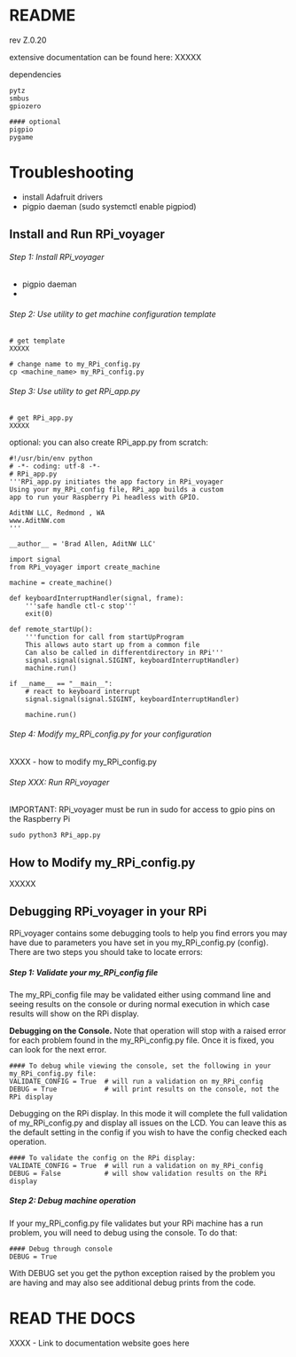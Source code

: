 # README

rev Z.0.20



extensive documentation can be found here: XXXXX

dependencies

```
pytz
smbus
gpiozero

#### optional
pigpio
pygame
```



# Troubleshooting

* install Adafruit drivers
* pigpio daeman (sudo systemctl enable pigpiod)



## Install and Run RPi_voyager

###### Step 1:  Install RPi_voyager

* pigpio daeman
* 

###### Step 2:  Use utility to get machine configuration template

```
# get template
XXXXX

# change name to my_RPi_config.py
cp <machine_name> my_RPi_config.py
```

###### Step 3:  Use utility to get RPi_app.py

```
# get RPi_app.py
XXXXX
```

optional:  you can also create RPi_app.py from scratch:

```
#!/usr/bin/env python
# -*- coding: utf-8 -*-
# RPi_app.py
'''RPi_app.py initiates the app factory in RPi_voyager
Using your my_RPi_config file, RPi_app builds a custom
app to run your Raspberry Pi headless with GPIO.

AditNW LLC, Redmond , WA
www.AditNW.com
'''

__author__ = 'Brad Allen, AditNW LLC'

import signal
from RPi_voyager import create_machine

machine = create_machine()

def keyboardInterruptHandler(signal, frame):
    '''safe handle ctl-c stop'''
    exit(0)

def remote_startUp():
    '''function for call from startUpProgram
    This allows auto start up from a common file
    Can also be called in differentdirectory in RPi'''
    signal.signal(signal.SIGINT, keyboardInterruptHandler)
    machine.run()

if __name__ == "__main__":
	# react to keyboard interrupt
    signal.signal(signal.SIGINT, keyboardInterruptHandler)

    machine.run()
```

###### Step 4:  Modify my_RPi_config.py for your configuration

XXXX - how to modify my_RPi_config.py

###### Step XXX:  Run RPi_voyager

IMPORTANT:  RPi_voyager must be run in sudo for access to gpio pins on the Raspberry Pi

```
sudo python3 RPi_app.py
```



## How to Modify my_RPi_config.py

XXXXX

## Debugging RPi_voyager in your RPi

RPi_voyager contains some debugging tools to help you find errors you may have due to parameters you have set in you my_RPi_config.py (config).  There are two steps you should take to locate errors:

##### Step 1:  Validate your my_RPi_config file

The my_RPi_config file may be validated either using command line and seeing results on the console or during normal execution in which case results will show on the RPi display.

**Debugging on the Console.**  Note that operation will stop with a raised error for each problem found in the my_RPi_config.py file.  Once it is fixed, you can look for the next error.

```
#### To debug while viewing the console, set the following in your my_RPi_config.py file:
VALIDATE_CONFIG = True	# will run a validation on my_RPi_config
DEBUG = True			# will print results on the console, not the RPi display
```

Debugging on the RPi display.  In this mode it will complete the full validation of my_RPi_config.py and display all issues on the LCD.  You can leave this as the default setting in the config if you wish to have the config checked each operation.

```
#### To validate the config on the RPi display:
VALIDATE_CONFIG = True	# will run a validation on my_RPi_config
DEBUG = False			# will show validation results on the RPi display
```



##### Step 2: Debug machine operation

If your my_RPi_config.py file validates but your RPi machine has a run problem, you will need to debug using the console.  To do that:

```
#### Debug through console
DEBUG = True
```

With DEBUG set you get the python exception raised by the problem you are having and may also see additional debug prints from the code.



# READ THE DOCS

XXXX - Link to documentation website goes here